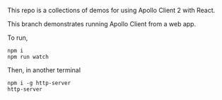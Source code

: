 This repo is a collections of demos for using Apollo Client 2 with React.

This branch demonstrates running Apollo Client from a web app.

To run,

```
npm i
npm run watch
```

Then, in another terminal

```
npm i -g http-server
http-server
```
